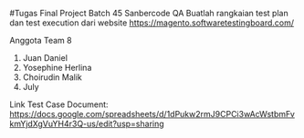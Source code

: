 #Tugas Final Project Batch 45 Sanbercode QA
Buatlah rangkaian test plan dan test execution dari website https://magento.softwaretestingboard.com/

Anggota Team 8
1. Juan Daniel
2. Yosephine Herlina
3. Choirudin Malik
4. July

Link Test Case Document: https://docs.google.com/spreadsheets/d/1dPukw2rmJ9CPCi3wAcWstbmFvkmYjdXgVuYH4r3Q-us/edit?usp=sharing
